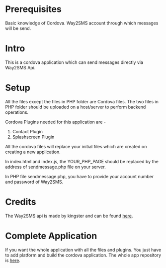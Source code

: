 # Prerequisites

Basic knowledge of Cordova.
Way2SMS account through which messages will be send.

# Intro

This is a cordova application which can send messages directly via Way2SMS Api.

# Setup

All the files except the files in PHP folder are Cordova files.
The two files in PHP folder should be uploaded on a host/server to perform backend operations.

Cordova Plugins needed for this application are -
 1) Contact Plugin
 2) Splashscreen Plugin

All the cordova files will replace your initial files which are created on creating a new application.

In index.html and index.js, the YOUR_PHP_PAGE should be replaced by the address of sendmessage.php file
on your server.

In PHP file sendmessage.php, you have to provide your account number and password of Way2SMS.

# Credits
The Way2SMS api is made by kingster and can be found [here](https://github.com/kingster/Way2SMS-API).

# Complete Application
If you want the whole application with all the files and plugins. You just have to add platform and build the cordova application. The whole app repository is [here](https://github.com/Vinnu1/Way2Sms-Cordova-whole).
